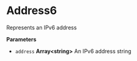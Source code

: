 # Address6

Represents an IPv6 address

**Parameters**

-   `address` **Array&lt;string&gt;** An IPv6 address string

